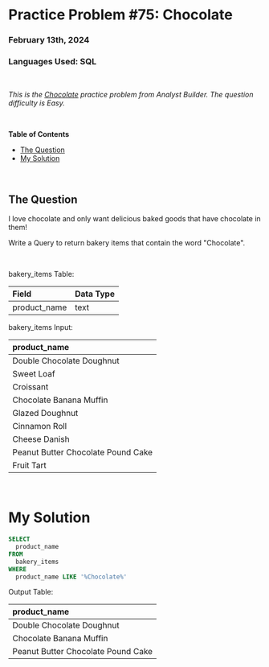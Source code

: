 # **Practice Problem #75: Chocolate**
### February 13th, 2024
### Languages Used: SQL

<br>

*This is the [Chocolate](https://www.analystbuilder.com/questions/chocolate-vPiUY) practice problem from Analyst Builder. The question difficulty is Easy.*

<br>

**Table of Contents**

-   [The Question](#the-question)
-   [My Solution](#my-solution)
  
<br>

## The Question

I love chocolate and only want delicious baked goods that have chocolate in them!

Write a Query to return bakery items that contain the word "Chocolate".

<br>

bakery_items Table:

| Field        | Data Type |
| :----------- | :-------- |
| product_name | text      |

bakery_items Input:

| product_name                       |
| :--------------------------------- |
| Double Chocolate Doughnut          |
| Sweet Loaf                         |
| Croissant                          |
| Chocolate Banana Muffin            |
| Glazed Doughnut                    |
| Cinnamon Roll                      |
| Cheese Danish                      |
| Peanut Butter Chocolate Pound Cake |
| Fruit Tart                         |

<br>

# My Solution

``` SQL
SELECT 
  product_name
FROM 
  bakery_items
WHERE
  product_name LIKE '%Chocolate%'
```

Output Table:

| product_name                       |
| :--------------------------------- |
| Double Chocolate Doughnut          |
| Chocolate Banana Muffin            |
| Peanut Butter Chocolate Pound Cake |

